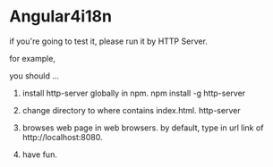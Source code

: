 # Angular4i18n

if you're going to test it, please run it by HTTP Server.

for example,

you should ...

1) install http-server globally in npm.
npm install -g http-server

2) change directory to where contains index.html.
http-server

3) browses web page in web browsers.
by default, type in url link of http://localhost:8080.

4) have fun.
